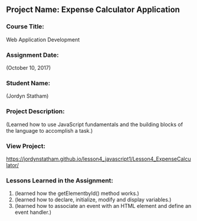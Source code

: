 ## Project Name:  Expense Calculator Application

### Course Title:
Web Application Development

### Assignment Date:  
(October 10, 2017)

### Student Name:  
(Jordyn Statham)

### Project Description:
(Learned how to use JavaScript fundamentals and the building blocks of the language to accomplish a task.)

### View Project:
https://jordynstatham.github.io/lesson4_javascript1/Lesson4_ExpenseCalculator/

### Lessons Learned in the Assignment:
1. (learned how the getElementbyId() method works.)
2. (learned how to declare, initialize, modify and display variables.)
3. (learned how to associate an event with an HTML element and define an event handler.)

